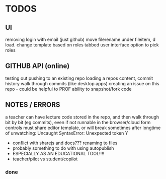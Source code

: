 TODOS
=====

## UI

removing login with email (just github)
move filerename under fileitem, d load.
change template based on roles
tabbed user interface
option to pick roles

## GITHUB API (online)

testing out pushing to an existing repo
loading a repos content, commit history
walk through commits (like desktop apps)
creating an issue on this repo
    - could be helpful to PROF
ability to snapshot/fork code

## NOTES / ERRORS

a teacher can have lecture code stored in the repo, and then walk through
bit by bit (eg commits), even if not runnable in the browser/cloud
form controls must share editor template, or will break
sometimes after longtime of unwatching:
Uncaught SyntaxError: Unexpected token Y

- conflict with sharejs and docs??? renaming to files
- probably something to do with using autopublish
- ESPECIALLY AS AN EDUCATIONAL TOOL!!!!
- teacher/pilot vs student/copilot

### done

<!--
have a link to rename or edit the project files...
make login info pop to the left | align it right
deleting and renaming button (NOW DOES) work
remove autopublish, p/s specific datasets
squash preforked git history
make the chat list nicer
-->
